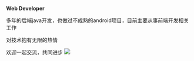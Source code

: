 
**Web Developer**

多年的后端java开发，也做过不成熟的android项目，目前主要从事前端开发相关工作

对技术抱有无限的热情

欢迎一起交流，共同进步
![](./images/wechat.jpeg)

